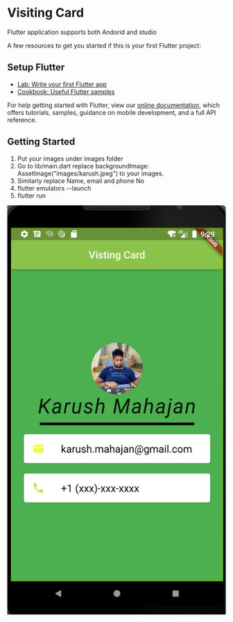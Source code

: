 # Visiting Card

Flutter application supports both Andorid and studio

A few resources to get you started if this is your first Flutter project:

## Setup Flutter

- [Lab: Write your first Flutter app](https://flutter.dev/docs/get-started/codelab)
- [Cookbook: Useful Flutter samples](https://flutter.dev/docs/cookbook)

For help getting started with Flutter, view our
[online documentation](https://flutter.dev/docs), which offers tutorials,
samples, guidance on mobile development, and a full API reference.


## Getting Started

1. Put your images under images folder
2. Go to lib/main.dart replace backgroundImage: AssetImage("images/karush.jpeg") to your images. 
3. Similarly replace Name, email and phone No
4. flutter emulators --launch <device>
5. flutter run

<img src = output/flutter_user.png width="700px">
